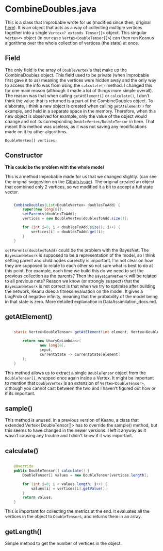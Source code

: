 # CombineDoubles.java

This is a class that Improbable wrote for us (modified since then, original [here](https://github.com/improbable-research/keanu/issues/471)). It is an object that acts as a way of collecting multiple vertices together into a single `Vertex<? extends Tensor[]>` object. This singular `Vertex<>` object (in our case `Vertex<DoubleTensor[]>`) can then run Keanus algorithms over the whole collection of vertices (the state) at once. 

## Field

The only field is the array of `DoubleVertex`'s that make up the CombineDoubles object. This field used to be private (when Improbable first gave it to us) meaning the vertices were hidden away and the only way to access the info was from using the `calculate()` method. I changed this for one main reason (although it made a lot of things more simple overall). The reason was that when calling `getAtElement()` or `calculate()`, I don't think the value that is returned is a part of the CombineDoubles object. To elaborate, I think a new object is created when calling `getAtElement()` for example, and held in a separate space in the memory. Therefore, when this new object is observed for example, only the value of the object would change and not its corresponding `DoubleVertex/DoubleTensor` in here. That meant this method was useless, as it was not saving any modifications made on it by other algorithms. 

`DoubleVertex[] vertices;`

## Constructor

**This could be the problem with the whole model**

This is a method Improbable made for us that we changed slightly. (can see the original suggestion on the [Github issue](<https://github.com/improbable-research/keanu/issues/471>)). The original created an object that combined only 2 vertices, so we modified it a bit to accept a full state vector. 

```java

    CombineDoubles(List<DoubleVertex> doublesToAdd) {
        super(new long[0]);
        setParents(doublesToAdd);
        vertices = new DoubleVertex[doublesToAdd.size()];

        for (int i=0; i < doublesToAdd.size(); i++) {
            vertices[i] = doublesToAdd.get(i);
        }
    }
```

`setParents(doublesToAdd)` could be the problem with the BayesNet. The `BayesianNetwork` is supposed to be a representation of the model, so I think setting parent and child nodes correctly is important. I'm not clear on how they are supposed to relate to each other so not sure what is best to do at this point. For example, each time we build this do we need to set the previous collection as the parents? Then the `BayesianNetwork` will be related to all previous nets? Reason we know (or strongly suspect) that the `BayesianNetwork` is not correct is that when we try to optimise after building the network, Keanu does a fitness evaluation on the model. It gives a LogProb of negative infinity, meaning that the probability of the model being in that state is zero. More detailed explanation in DataAssimilation_docs.md. 

## getAtElement()

```java

    static Vertex<DoubleTensor> getAtElement(int element, Vertex<DoubleTensor[]> input) {

        return new UnaryOpLambda<>(
                new long[0],
                input,
                currentState -> currentState[element]
        );
    }

```

This method allows us to extract a single `DoubleTensor` object from the `DoubleTensor[]`, wrapped once again inside a Vertex. It might be important to mention that `DoubleVertex` is an extension of `Vertex<DoubleTensor>`, although you cannot cast between the two and I haven't figured out how or if its important.

## sample()

This method is unused. In a previous version of Keanu, a class that extended Vertex<DoubleTensor[]> has to override the sample() method, but this seems to have changed in the newer versions. I left it anyway as it wasn't causing any trouble and I didn't know if it was important. 

## calculate()

```java

    @Override
    public DoubleTensor[] calculate() {
        DoubleTensor[] values = new DoubleTensor[vertices.length];

        for (int i=0; i < values.length; i++) {
            values[i] = vertices[i].getValue();
        }
        return values;
    }

```

This is important for collecting the metrics at the end. It evaluates all the vertices in the object to `DoubleTensor`s, and returns them in an array. 

## getLength()

Simple method to get the number of vertices in the object. 